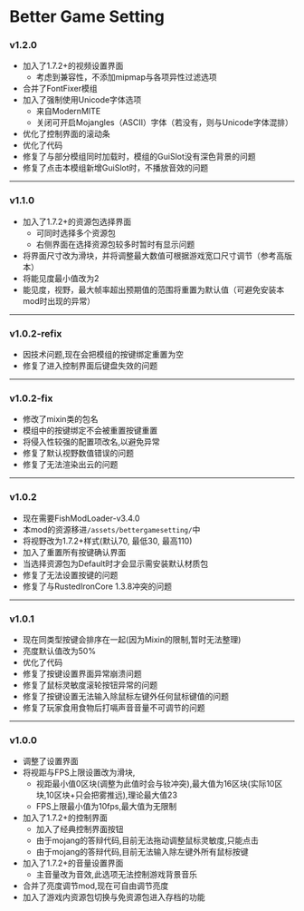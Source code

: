 # Better Game Setting

### v1.2.0
* 加入了1.7.2+的视频设置界面
  * 考虑到兼容性，不添加mipmap与各项异性过滤选项
* 合并了FontFixer模组
* 加入了强制使用Unicode字体选项
  * 来自ModernMITE
  * 关闭可开启Mojangles（ASCII）字体（若没有，则与Unicode字体混排）
* 优化了控制界面的滚动条
* 优化了代码
* 修复了与部分模组同时加载时，模组的GuiSlot没有深色背景的问题
* 修复了点击本模组新增GuiSlot时，不播放音效的问题

---

### v1.1.0
* 加入了1.7.2+的资源包选择界面
  * 可同时选择多个资源包
  * 右侧界面在选择资源包较多时暂时有显示问题
* 将界面尺寸改为滑块，并将调整最大数值可根据游戏宽口尺寸调节（参考高版本）
* 将能见度最小值改为2
* 能见度，视野，最大帧率超出预期值的范围将重置为默认值（可避免安装本mod时出现的异常）

---

### v1.0.2-refix
* 因技术问题,现在会把模组的按键绑定重置为空
* 修复了进入控制界面后键盘失效的问题

---

### v1.0.2-fix
* 修改了mixin类的包名
* 模组中的按键绑定不会被重置按键重置
* 将侵入性较强的配置项改名,以避免异常
* 修复了默认视野数值错误的问题
* 修复了无法渲染出云的问题

---

### v1.0.2
* 现在需要FishModLoader-v3.4.0
* 本mod的资源移进`/assets/bettergamesetting/`中
* 将视野改为1.7.2+样式(默认70, 最低30, 最高110)
* 加入了重置所有按键确认界面
* 当选择资源包为Default时才会显示需安装默认材质包
* 修复了无法设置按键的问题
* 修复了与RustedIronCore 1.3.8冲突的问题

---

### v1.0.1
* 现在同类型按键会排序在一起(因为Mixin的限制,暂时无法整理)
* 亮度默认值改为50%
* 优化了代码
* 修复了按键设置界面异常崩溃问题
* 修复了鼠标灵敏度滚轮按钮异常的问题
* 修复了按键设置无法输入除鼠标左键外任何鼠标键值的问题
* 修复了玩家食用食物后打嗝声音音量不可调节的问题

---

### v1.0.0
* 调整了设置界面
* 将视距与FPS上限设置改为滑块,
  * 视距最小值0区块(调整为此值时会与钕冲突),最大值为16区块(实际10区块,10区块+只会把雾推远),理论最大值23
  * FPS上限最小值为10fps,最大值为无限制
* 加入了1.7.2+的控制界面
  * 加入了经典控制界面按钮
  * 由于mojang的答辩代码,目前无法拖动调整鼠标灵敏度,只能点击
  * 由于mojang的答辩代码,目前无法输入除左键外所有鼠标按键
* 加入了1.7.2+的音量设置界面
  * 主音量改为音效,此选项无法控制游戏背景音乐
* 合并了亮度调节mod,现在可自由调节亮度
* 加入了游戏内资源包切换与免资源包进入存档的功能